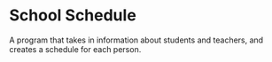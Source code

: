 # School Schedule
A program that takes in information about students and teachers, and creates a schedule for each person.
